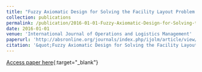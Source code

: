 ```yaml
---
title: "Fuzzy Axiomatic Design for Solving the Facility Layout Problem of a Furniture Company"
collection: publications
permalink: /publication/2016-01-01-Fuzzy-Axiomatic-Design-for-Solving-the-Facility-Layout-Probl
date: 2016-01-01
venue: 'International Journal of Operations and Logistics Management'
paperurl: 'http://absronline.org/journals/index.php/ijolm/article/view/644'
citation: '&quot;Fuzzy Axiomatic Design for Solving the Facility Layout Problem of a Furniture Company.&quot; International Journal of Operations and Logistics Management, 2016.'
---
```

[Access paper here](http://absronline.org/journals/index.php/ijolm/article/view/644){:target="_blank"}
